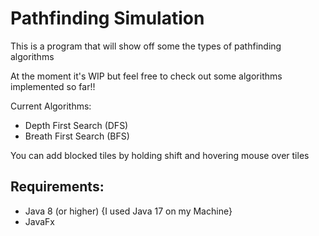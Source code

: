 # Pathfinding Simulation
 This is a program that will show off some the types of pathfinding algorithms

At the moment it's WIP but feel free to check out some algorithms implemented so far!!

Current Algorithms:
- Depth First Search (DFS)
- Breath First Search (BFS)

You can add blocked tiles by holding shift and hovering mouse over tiles

**Requirements:**
-
- Java 8 (or higher)  {I used Java 17 on my Machine}
- JavaFx
